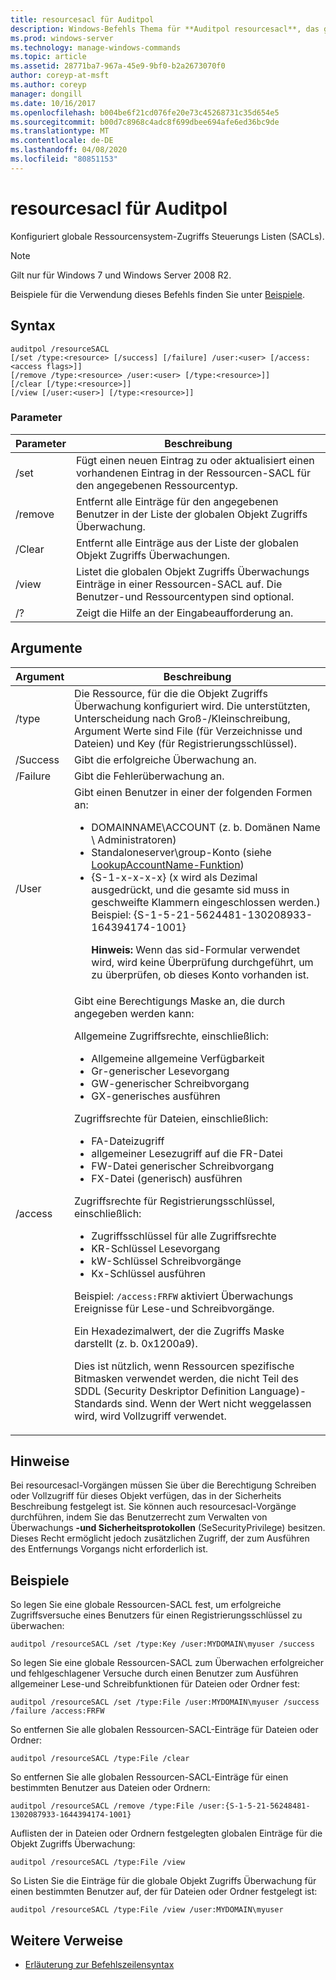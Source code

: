 ```yaml
---
title: resourcesacl für Auditpol
description: Windows-Befehls Thema für **Auditpol resourcesacl**, das globale Ressourcensystem-Zugriffs Steuerungs Listen (SACLs) konfiguriert.
ms.prod: windows-server
ms.technology: manage-windows-commands
ms.topic: article
ms.assetid: 28771ba7-967a-45e9-9bf0-b2a2673070f0
author: coreyp-at-msft
ms.author: coreyp
manager: dongill
ms.date: 10/16/2017
ms.openlocfilehash: b004be6f21cd076fe20e73c45268731c35d654e5
ms.sourcegitcommit: b00d7c8968c4adc8f699dbee694afe6ed36bc9de
ms.translationtype: MT
ms.contentlocale: de-DE
ms.lasthandoff: 04/08/2020
ms.locfileid: "80851153"
---
```

# <a name="auditpol-resourcesacl"></a>resourcesacl für Auditpol

Konfiguriert globale Ressourcensystem-Zugriffs Steuerungs Listen (SACLs).

> [!NOTE]
> Gilt nur für Windows 7 und Windows Server 2008 R2.

Beispiele für die Verwendung dieses Befehls finden Sie unter [Beispiele](#BKMK_Examples).

## <a name="syntax"></a>Syntax

```
auditpol /resourceSACL
[/set /type:<resource> [/success] [/failure] /user:<user> [/access:<access flags>]]
[/remove /type:<resource> /user:<user> [/type:<resource>]]
[/clear [/type:<resource>]]
[/view [/user:<user>] [/type:<resource>]]
```

### <a name="parameters"></a>Parameter

| Parameter | Beschreibung |
| --------- | ----------- |
| /set | Fügt einen neuen Eintrag zu oder aktualisiert einen vorhandenen Eintrag in der Ressourcen-SACL für den angegebenen Ressourcentyp. |
| /remove | Entfernt alle Einträge für den angegebenen Benutzer in der Liste der globalen Objekt Zugriffs Überwachung. |
| /Clear | Entfernt alle Einträge aus der Liste der globalen Objekt Zugriffs Überwachungen.|
| /view | Listet die globalen Objekt Zugriffs Überwachungs Einträge in einer Ressourcen-SACL auf. Die Benutzer-und Ressourcentypen sind optional. |
| /? | Zeigt die Hilfe an der Eingabeaufforderung an. |

## <a name="arguments"></a>Argumente

| Argument | Beschreibung |
| -------- | ----------- | 
| /type | Die Ressource, für die die Objekt Zugriffs Überwachung konfiguriert wird. Die unterstützten, Unterscheidung nach Groß-/Kleinschreibung, Argument Werte sind File (für Verzeichnisse und Dateien) und Key (für Registrierungsschlüssel). |
| /Success | Gibt die erfolgreiche Überwachung an. |
| /Failure | Gibt die Fehlerüberwachung an. |
| /User | Gibt einen Benutzer in einer der folgenden Formen an:<ul><li> DOMAINNAME\ACCOUNT (z. b. Domänen Name \ Administratoren)</li><li>Standaloneserver\group-Konto (siehe [LookupAccountName-Funktion](https://msdn.microsoft.com/library/windows/desktop/aa379159(v=vs.85).aspx))</li><li>{S-1-x-x-x-x} (x wird als Dezimal ausgedrückt, und die gesamte sid muss in geschweifte Klammern eingeschlossen werden.) Beispiel: {S-1-5-21-5624481-130208933-164394174-1001}<p>**Hinweis:** Wenn das sid-Formular verwendet wird, wird keine Überprüfung durchgeführt, um zu überprüfen, ob dieses Konto vorhanden ist.</li></ul> |
| /access | Gibt eine Berechtigungs Maske an, die durch angegeben werden kann:<p>Allgemeine Zugriffsrechte, einschließlich:<ul><li>Allgemeine allgemeine Verfügbarkeit</li><li>Gr-generischer Lesevorgang</li><li>GW-generischer Schreibvorgang</li><li>GX-generisches ausführen</li></ul><p>Zugriffsrechte für Dateien, einschließlich:<ul><li>FA-Dateizugriff</li><li>allgemeiner Lesezugriff auf die FR-Datei</li><li>FW-Datei generischer Schreibvorgang</li><li>FX-Datei (generisch) ausführen</li></ul><p>Zugriffsrechte für Registrierungsschlüssel, einschließlich:<ul><li>Zugriffsschlüssel für alle Zugriffsrechte</li><li>KR-Schlüssel Lesevorgang</li><li>kW-Schlüssel Schreibvorgänge</li><li>Kx-Schlüssel ausführen</li></ul><p>Beispiel: `/access:FRFW` aktiviert Überwachungs Ereignisse für Lese-und Schreibvorgänge.<p>Ein Hexadezimalwert, der die Zugriffs Maske darstellt (z. b. 0x1200a9).<p>    Dies ist nützlich, wenn Ressourcen spezifische Bitmasken verwendet werden, die nicht Teil des SDDL (Security Deskriptor Definition Language)-Standards sind. Wenn der Wert nicht weggelassen wird, wird Vollzugriff verwendet. |

## <a name="remarks"></a>Hinweise

Bei resourcesacl-Vorgängen müssen Sie über die Berechtigung Schreiben oder Vollzugriff für dieses Objekt verfügen, das in der Sicherheits Beschreibung festgelegt ist. Sie können auch resourcesacl-Vorgänge durchführen, indem Sie das Benutzerrecht zum Verwalten von Überwachungs **-und Sicherheitsprotokollen** (SeSecurityPrivilege) besitzen. Dieses Recht ermöglicht jedoch zusätzlichen Zugriff, der zum Ausführen des Entfernungs Vorgangs nicht erforderlich ist.

## <a name="examples"></a><a name=BKMK_Examples></a>Beispiele

So legen Sie eine globale Ressourcen-SACL fest, um erfolgreiche Zugriffsversuche eines Benutzers für einen Registrierungsschlüssel zu überwachen:

```
auditpol /resourceSACL /set /type:Key /user:MYDOMAIN\myuser /success
```

So legen Sie eine globale Ressourcen-SACL zum Überwachen erfolgreicher und fehlgeschlagener Versuche durch einen Benutzer zum Ausführen allgemeiner Lese-und Schreibfunktionen für Dateien oder Ordner fest:

```
auditpol /resourceSACL /set /type:File /user:MYDOMAIN\myuser /success /failure /access:FRFW
```

So entfernen Sie alle globalen Ressourcen-SACL-Einträge für Dateien oder Ordner:

```
auditpol /resourceSACL /type:File /clear
```

So entfernen Sie alle globalen Ressourcen-SACL-Einträge für einen bestimmten Benutzer aus Dateien oder Ordnern:

```
auditpol /resourceSACL /remove /type:File /user:{S-1-5-21-56248481-1302087933-1644394174-1001}
```

Auflisten der in Dateien oder Ordnern festgelegten globalen Einträge für die Objekt Zugriffs Überwachung:

```
auditpol /resourceSACL /type:File /view
```

So Listen Sie die Einträge für die globale Objekt Zugriffs Überwachung für einen bestimmten Benutzer auf, der für Dateien oder Ordner festgelegt ist:

```
auditpol /resourceSACL /type:File /view /user:MYDOMAIN\myuser
```

## <a name="additional-references"></a>Weitere Verweise

- [Erläuterung zur Befehlszeilensyntax](command-line-syntax-key.md)